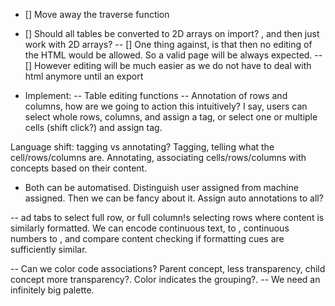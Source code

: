 

- [] Move away the traverse function
- [] Should all tables be converted to 2D arrays on import? , and then just work with 2D arrays?
-- [] One thing against, is that then no editing of the HTML would be allowed. So a valid page will be always expected.
-- [] However editing will be much easier as we do not have to deal with html anymore until an export

- Implement:
-- Table editing functions
-- Annotation of rows and columns, how are we going to action this intuitively?
I say, users can select whole rows, columns, and assign a tag, or select one or multiple cells (shift click?) and assign tag.

Language shift: tagging vs annotating?
Tagging, telling what the cell/rows/columns are.
Annotating, associating cells/rows/columns with concepts based on their content.

- Both can be automatised. Distinguish user assigned from machine assigned. Then we can be fancy about it. Assign auto annotations to all?


-- ad tabs to select full row, or full column!s
selecting rows where content is similarly formatted. We can encode continuous text, to <text>, continuous numbers to <number>,
and compare content checking if formatting cues are sufficiently similar.

-- Can we color code associations? Parent concept, less transparency, child concept more transparency?. Color indicates the grouping?.
-- We need an infinitely big palette.
